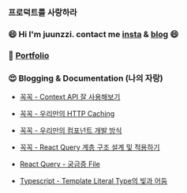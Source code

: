 ### 프로덕트를 사랑하라

### 😄 Hi I'm juunzzi. contact me [insta](https://www.instagram.com/juunzziofficial/) & [blog](https://velog.io/@rat8397) 😄

### 📖 [Portfolio](https://www.notion.so/Juunzzi-e841e1d9c4544b3188d8f6a24fb977af) 

### 😍 Blogging & Documentation (나의 자랑)


- [꼭꼭 - Context API 잘 사용해보기](https://velog.io/@rat8397/%EA%BC%AD%EA%BC%AD-Context-API-%EC%9E%98-%EC%82%AC%EC%9A%A9%ED%95%B4%EB%B3%B4%EA%B8%B0)
- [꼭꼭 - 우리만의 HTTP Caching](https://velog.io/@rat8397/%EA%BC%AD%EA%BC%AD-%EC%9A%B0%EB%A6%AC%EB%A7%8C%EC%9D%98-%EC%BA%90%EC%8B%9C%EC%A0%95%EC%B1%85)
- [꼭꼭 - 우리만의 컴포넌트 개발 방식](https://velog.io/@rat8397/%EA%BC%AD%EA%BC%AD-%EC%9A%B0%EB%A6%AC%EB%93%A4%EC%9D%98-%EC%BB%B4%ED%8F%AC%EB%84%8C%ED%8A%B8)
- [꼭꼭 - React Query 계층 구조 설계 및 적용하기](https://velog.io/@rat8397/%EA%BC%AD%EA%BC%AD-React-Query-%EA%B3%84%EC%B8%B5-%EA%B5%AC%EC%A1%B0-%EA%B5%AC%EB%B6%84%ED%95%98%EA%B8%B0#usemutation%EC%9D%80-%ED%95%84%EC%9A%94%ED%95%98%EC%A7%80-%EC%95%8A%EB%8B%A4)

- [React Query - 궁금증 File](https://github.com/juunzzi/react-query-playground)
- [Typescript - Template Literal Type의 빛과 어둠](https://velog.io/@rat8397/Typescript-Template-Literal-Type%EC%9D%98-%EB%B9%9B%EA%B3%BC-%EC%96%B4%EB%91%A0-Feat.-Date-String)
<!--
**juunzzi/juunzzi** is a ✨ _special_ ✨ repository because its `README.md` (this file) appears on your GitHub profile.

Here are some ideas to get you started:

- 🔭 I’m currently working on ...
- 🌱 I’m currently learning ...
- 👯 I’m looking to collaborate on ...
- 🤔 I’m looking for help with ...
- 💬 Ask me about ...
- 📫 How to reach me: ...
- 😄 Pronouns: ...
- ⚡ Fun fact: ...
-->
